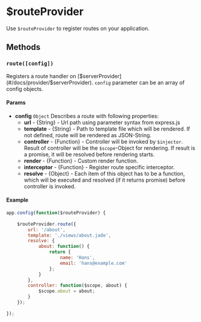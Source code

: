 # $routeProvider

Use `$routeProvider` to register routes on your application.

## Methods

### `route([config])`

Registers a route handler on [$serverProvider](#/docs/provider/$serverProvider). `config` parameter can be an array of config objects.

#### Params

- **config** `Object` Describes a route with following properties: 
	- **url** - {String} - Url path using parameter syntax from express.js
	- **template** - {String} - Path to template file which will be rendered. If not defined, route will be rendered as JSON-String.
	- **controller** - {Function} - Controller will be invoked by `$injector`. Result of controller will be the `$scope`-Object for rendering. If result is a promise, it will be resolved before rendering starts. 
	- **render** - {Function} - Custom render function.
	- **interceptor** - {Function} - Register route specific interceptor.
	- **resolve** - {Object} - Each item of this object has to be a function, which will be executed and resolved (if it returns promise) before controller is invoked.


#### Example

```javascript
app.config(function($routeProvider) {
		
	$routeProvider.route({
		url: '/about',
		template: './views/about.jade',
		resolve: {
			about: function() {
				return {
					name: 'Hans',
					email: 'hans@example.com'
				};
			}
		},
		controller: function($scope, about) {
			$scope.about = about;
		}
	});
		
});
```
